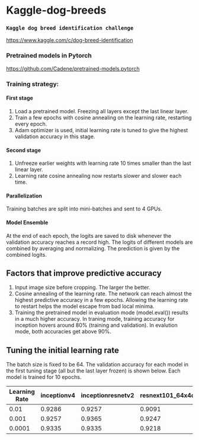 # Kaggle-dog-breeds
### ```Kaggle dog breed identification challenge```

https://www.kaggle.com/c/dog-breed-identification

### Pretrained models in Pytorch

https://github.com/Cadene/pretrained-models.pytorch

### Training strategy:
#### First stage
1) Load a pretrained model. Freezing all layers except the last linear layer.
2) Train a few epochs with cosine annealing on the learning rate, restarting every epoch.
3) Adam optimizer is used, initial learning rate is tuned to give the highest validation accuracy in this stage.

#### Second stage
1) Unfreeze earlier weights with learning rate 10 times smaller than the last linear layer. 
2) Learning rate cosine annealing now restarts slower and slower each time.

#### Parallelization
Training batches are split into mini-batches and sent to 4 GPUs. 

#### Model Ensemble
At the end of each epoch, the logits are saved to disk whenever the validation accuracy reaches a record high. The logits of different models are combined by averaging and normalizing. The prediction is given by the combined logits.

## Factors that improve predictive accuracy
1) Input image size before cropping. The larger the better.
2) Cosine annealing of the learning rate. The network can reach almost the highest predictive accuracy in a few epochs. Allowing the learning rate to restart helps the model escape from bad local minima.
3) Training the pretrained model in evaluation mode (model.eval()) results in a much higher accuracy. In traning mode, training accuracy for inception hovers around 80% (training and validation). In evalution mode, both accuracies get above 90%.

## Tuning the initial learning rate
The batch size is fixed to be 64. The validation accuracy for each model in the first tuning stage (all but the last layer frozen) is shown below. Each model is trained for 10 epochs.

| Learning Rate |   inceptionv4   | inceptionresnetv2 | resnext101_64x4d|
| ------------- |:----------------|:------------------|:----------------|
| 0.01          |0.9286           |0.9257             | 0.9091          |
| 0.001         |0.9257           |0.9365             | 0.9247          |  
| 0.0001 |0.9335| 0.9335| 0.9218|

